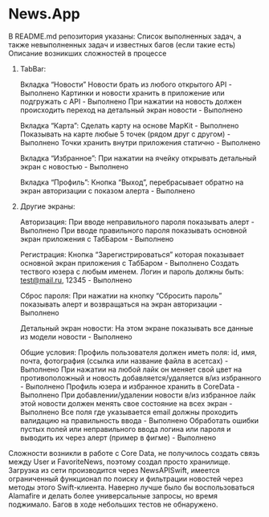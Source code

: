 # News.App

B README.md репозитория указаны:
﻿﻿Список выполненных задач, а также невыполненных задач и известных багов (если такие есть)
﻿﻿Описание возникших сложностей в процессе


1) TabBar:

    Вкладка “Новости”
            Новости брать из любого открытого API - Выполнено
            Картинки и новости хранить в приложение или подгружать с API - Выполнено
            При нажатии на новость должен происходить переход на детальный экран новости - Выполнено
            
    Вкладка “Карта”:
            Сделать карту на основе MapKit - Выполнено
            Показывать на карте любые 5 точек (рядом друг с другом) - Выполнено
            Точки хранить внутри приложения статично - Выполнено
            
    Вкладка “Избранное”:
            При нажатии на ячейку открывать детальный экран с новостью - Выполнено
            
    Вкладка “Профиль”:
            Кнопка “Выход”, перебрасывает обратно на экран авторизации с показом алерта - Выполнено

2) Другие экраны:

    Авторизация:
            При вводе неправильного пароля показывать алерт - Выполнено
            При вводе правильного пароля показывать основной экран приложения с ТабБаром - Выполнено
            
    Регистрация:
            Кнопка “Зарегистрироваться” которая показывает основной экран приложения с ТабБаром - Выполнено
            Создать тествого юзера с любым именем. Логин и пароль должны быть: test@mail.ru, 12345 - Выполнено
            
    Сброс пароля:
            При нажатии на кнопку “Сбросить пароль” показывать алерт и возвращаться на экран авторизации - Выполнено
            
    Детальный экран новости:
            На этом экране показывать все данные из модели новости - Выполнено

    Общие условия:
            Профиль пользователя должен иметь поля: id, имя, почта, фотография (ссылка или название файла в асетсах) - Выполнено
            При нажатии на любой лайк он меняет свой цвет на противоположный и новость добавляется/удаляется в/из избранного - Выполнено
            Профиль юзера и избранное хранить в CoreData - Выполнено
            При добавлении/удалении новости в/из избранное лайк этой новости должен менять свое состояние на всех экран - Выполнено
            Все поля где указывается email должны проходить валидацию на правильность ввода - Выполнено
            Обработать ошибки пустых полей или неправильного ввода логина или пароля и выводить их через алерт (пример в фигме) - Выполнено

Сложности возникли в работе с Core Data, не получилось создать связь между User и FavoriteNews, поэтому создал просто хранилище. Загрузка из сети производится через NewsAPISwift, имеется ограниченный функционал по поиску и фильтрации новостей через методы этого Swift-клиента. Наверно лучше было бы воспользоваться Alamafire и делать более универсальные запросы, но время поджимало.
Багов в ходе небольших тестов не обнаружено. 
